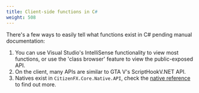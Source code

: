 ```yaml
---
title: Client-side functions in C#
weight: 508
---
```


There's a few ways to easily tell what functions exist in C# pending manual documentation:

1.  You can use Visual Studio's IntelliSense functionality to view most functions, or use the 'class browser' feature
    to view the public-exposed API.
2.  On the client, many APIs are similar to GTA V's ScriptHookV.NET API.
3.  Natives exist in `CitizenFX.Core.Native.API`, check the [native reference](native-reference) to find out more.

[native-reference]: https://runtime.fivem.net/doc/natives/